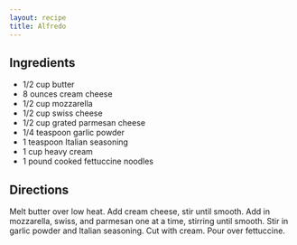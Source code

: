 ```yaml
---
layout: recipe
title: Alfredo
---
```


## Ingredients

* 1/2 cup butter
* 8 ounces cream cheese
* 1/2 cup mozzarella
* 1/2 cup swiss cheese
* 1/2 cup grated parmesan cheese
* 1/4 teaspoon garlic powder
* 1 teaspoon Italian seasoning
* 1 cup heavy cream
* 1 pound cooked fettuccine noodles

## Directions

Melt butter over low heat. Add cream cheese, stir until smooth. Add in
mozzarella, swiss, and parmesan one at a time, stirring until smooth.
Stir in garlic powder and Italian seasoning. Cut with cream. Pour over
fettuccine.
